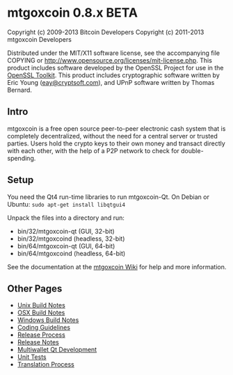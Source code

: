 mtgoxcoin 0.8.x BETA
====================

Copyright (c) 2009-2013 Bitcoin Developers
Copyright (c) 2011-2013 mtgoxcoin Developers

Distributed under the MIT/X11 software license, see the accompanying
file COPYING or http://www.opensource.org/licenses/mit-license.php.
This product includes software developed by the OpenSSL Project for use in the [OpenSSL Toolkit](http://www.openssl.org/). This product includes
cryptographic software written by Eric Young ([eay@cryptsoft.com](mailto:eay@cryptsoft.com)), and UPnP software written by Thomas Bernard.


Intro
---------------------
mtgoxcoin is a free open source peer-to-peer electronic cash system that is
completely decentralized, without the need for a central server or trusted
parties.  Users hold the crypto keys to their own money and transact directly
with each other, with the help of a P2P network to check for double-spending.


Setup
---------------------
You need the Qt4 run-time libraries to run mtgoxcoin-Qt. On Debian or Ubuntu:
	`sudo apt-get install libqtgui4`

Unpack the files into a directory and run:

- bin/32/mtgoxcoin-qt (GUI, 32-bit)
- bin/32/mtgoxcoind (headless, 32-bit)
- bin/64/mtgoxcoin-qt (GUI, 64-bit)
- bin/64/mtgoxcoind (headless, 64-bit)

See the documentation at the [mtgoxcoin Wiki](http://mtgoxcoin.info)
for help and more information.


Other Pages
---------------------
- [Unix Build Notes](build-unix.md)
- [OSX Build Notes](build-osx.md)
- [Windows Build Notes](build-msw.md)
- [Coding Guidelines](coding.md)
- [Release Process](release-process.md)
- [Release Notes](release-notes.md)
- [Multiwallet Qt Development](multiwallet-qt.md)
- [Unit Tests](unit-tests.md)
- [Translation Process](translation_process.md)
